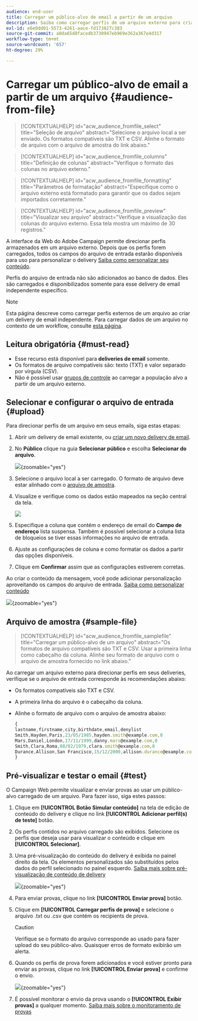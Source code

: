 ```yaml
---
audience: end-user
title: Carregar um público-alvo de email a partir de um arquivo
description: Saiba como carregar perfis de um arquivo externo para criar seu público-alvo de email
exl-id: e6e0dd01-5573-4261-aace-fd173827c383
source-git-commit: a0da65d8facedb3730947eb969e362a367e4d317
workflow-type: tm+mt
source-wordcount: '657'
ht-degree: 29%

---
```


# Carregar um público-alvo de email a partir de um arquivo {#audience-from-file}

>[!CONTEXTUALHELP]
>id="acw_audience_fromfile_select"
>title="Seleção de arquivo"
>abstract="Selecione o arquivo local a ser enviado. Os formatos compatíveis são TXT e CSV. Alinhe o formato de arquivo com o arquivo de amostra do link abaixo."

>[!CONTEXTUALHELP]
>id="acw_audience_fromfile_columns"
>title="Definição de colunas"
>abstract="Verifique o formato das colunas no arquivo externo."

>[!CONTEXTUALHELP]
>id="acw_audience_fromfile_formatting"
>title="Parâmetros de formatação"
>abstract="Especifique como o arquivo externo está formatado para garantir que os dados sejam importados corretamente."

>[!CONTEXTUALHELP]
>id="acw_audience_fromfile_preview"
>title="Visualizar seu arquivo"
>abstract="Verifique a visualização das colunas do arquivo externo. Essa tela mostra um máximo de 30 registros."

A interface da Web do Adobe Campaign permite direcionar perfis armazenados em um arquivo externo. Depois que os perfis forem carregados, todos os campos do arquivo de entrada estarão disponíveis para uso para personalizar o delivery [Saiba como personalizar seu conteúdo](../personalization/personalize.md).

Perfis do arquivo de entrada não são adicionados ao banco de dados. Eles são carregados e disponibilizados somente para esse delivery de email independente específico.

>[!NOTE]
>
>Esta página descreve como carregar perfis externos de um arquivo ao criar um delivery de email independente. Para carregar dados de um arquivo no contexto de um workflow, consulte [esta página](../workflows/activities/load-file.md).

## Leitura obrigatória {#must-read}

* Esse recurso está disponível para **deliveries de email** somente.
* Os formatos de arquivo compatíveis são: texto (TXT) e valor separado por vírgula (CSV).
* Não é possível usar [grupos de controle](control-group.md) ao carregar a população alvo a partir de um arquivo externo.

## Selecionar e configurar o arquivo de entrada {#upload}

Para direcionar perfis de um arquivo em seus emails, siga estas etapas:

1. Abrir um delivery de email existente, ou [criar um novo delivery de email](../email/create-email.md).
1. No **Público** clique na guia **Selecionar público** e escolha **Selecionar do arquivo**.

   ![](assets/select-from-file.png){zoomable=&quot;yes&quot;}

1. Selecione o arquivo local a ser carregado. O formato de arquivo deve estar alinhado com o [arquivo de amostra](#sample-file).
1. Visualize e verifique como os dados estão mapeados na seção central da tela.

   ![](assets/select-from-file-map.png)

1. Especifique a coluna que contém o endereço de email do **Campo de endereço** lista suspensa. Também é possível selecionar a coluna lista de bloqueios se tiver essas informações no arquivo de entrada.
1. Ajuste as configurações de coluna e como formatar os dados a partir das opções disponíveis.
1. Clique em **Confirmar** assim que as configurações estiverem corretas.

Ao criar o conteúdo da mensagem, você pode adicionar personalização aproveitando os campos do arquivo de entrada. [Saiba como personalizar conteúdo](../personalization/personalize.md)

![](assets/select-external-perso.png){zoomable=&quot;yes&quot;}

## Arquivo de amostra {#sample-file}

>[!CONTEXTUALHELP]
>id="acw_audience_fromfile_samplefile"
>title="Carregar um público-alvo de um arquivo"
>abstract="Os formatos de arquivo compatíveis são TXT e CSV. Usar a primeira linha como cabeçalho da coluna. Alinhe seu formato de arquivo com o arquivo de amostra fornecido no link abaixo."

Ao carregar um arquivo externo para direcionar perfis em seus deliveries, verifique se o arquivo de entrada corresponde às recomendações abaixo:

* Os formatos compatíveis são TXT e CSV.
* A primeira linha do arquivo é o cabeçalho da coluna.
* Alinhe o formato de arquivo com o arquivo de amostra abaixo:

  ```javascript
  {
  lastname,firstname,city,birthdate,email,denylist
  Smith,Hayden,Paris,23/05/1985,hayden.smith@example.com,0
  Mars,Daniel,London,17/11/1999,danny.mars@example.com,0
  Smith,Clara,Roma,08/02/1979,clara.smith@example.com,0
  Durance,Allison,San Francisco,15/12/2000,allison.durance@example.com,1
  }
  ```

## Pré-visualizar e testar o email {#test}

O Campaign Web permite visualizar e enviar provas ao usar um público-alvo carregado de um arquivo. Para fazer isso, siga estes passos:

1. Clique em **[!UICONTROL Botão Simular conteúdo]** na tela de edição de conteúdo do delivery e clique no link **[!UICONTROL Adicionar perfil(s) de teste]** botão.

1. Os perfis contidos no arquivo carregado são exibidos. Selecione os perfis que deseja usar para visualizar o conteúdo e clique em **[!UICONTROL Selecionar]**.

1. Uma pré-visualização do conteúdo do delivery é exibida no painel direito da tela. Os elementos personalizados são substituídos pelos dados do perfil selecionado no painel esquerdo. [Saiba mais sobre pré-visualização de conteúdo de delivery](../preview-test/preview-content.md)

   ![](assets/file-upload-preview.png){zoomable=&quot;yes&quot;}

1. Para enviar provas, clique no link **[!UICONTROL Enviar prova]** botão.

1. Clique em **[!UICONTROL Carregar perfis de prova]** e selecione o arquivo .txt ou .csv que contém os recipients de prova.

   >[!CAUTION]
   >
   >Verifique se o formato do arquivo corresponde ao usado para fazer upload do seu público-alvo. Quaisquer erros de formato exibirão um alerta.

1. Quando os perfis de prova forem adicionados e você estiver pronto para enviar as provas, clique no link **[!UICONTROL Enviar prova]** e confirme o envio.

   ![](assets/file-upload-test.png){zoomable=&quot;yes&quot;}

1. É possível monitorar o envio da prova usando o **[!UICONTROL Exibir provas]** a qualquer momento. [Saiba mais sobre o monitoramento de provas](../preview-test/test-deliveries.md#access-test-deliveries)
